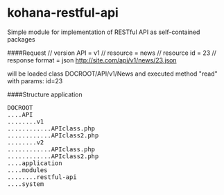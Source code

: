 kohana-restful-api
==================

Simple module for implementation of RESTful API as self-contained packages

####Request
// version API = v1
// resource = news
// resource id = 23
// response format = json
http://site.com/api/v1/news/23.json

will be loaded class DOCROOT/API/v1/News and executed method "read" with params: id=23

####Structure application
<pre>
DOCROOT
....API
........v1
............APIclass.php
............APIclass2.php
........v2
............APIclass.php
............APIclass2.php
....application
....modules
........restful-api
....system
</pre>
